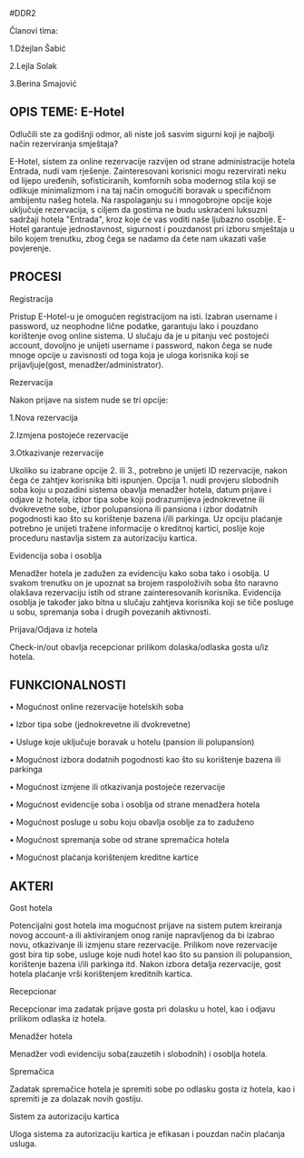 ﻿#DDR2

Članovi tima:
 

 1.Džejlan Šabić

 2.Lejla Solak 

 3.Berina Smajović 




## OPIS TEME: E-Hotel

Odlučili ste za godišnji odmor, ali niste još sasvim sigurni koji je najbolji način rezerviranja smještaja?

E-Hotel, sistem za online rezervacije razvijen od strane administracije hotela Entrada, nudi vam rješenje.
Zainteresovani korisnici mogu rezervirati neku od lijepo uređenih, sofisticiranih, komfornih soba modernog stila koji se odlikuje minimalizmom 
i na taj način omogućiti boravak u specifičnom ambijentu našeg hotela.
Na raspolaganju su i mnogobrojne opcije koje uključuje rezervacija, s ciljem da gostima ne budu uskraćeni luksuzni sadržaji hotela "Entrada",
kroz koje će vas voditi naše ljubazno osoblje.
E-Hotel garantuje jednostavnost, sigurnost i pouzdanost pri izboru smještaja u bilo kojem trenutku, zbog čega se nadamo da ćete nam ukazati vaše povjerenje.

## PROCESI

Registracija

Pristup E-Hotel-u je omogućen registracijom na isti. Izabran username i password, uz neophodne lične podatke, garantuju lako i pouzdano korištenje ovog online sistema.
U slučaju da je u pitanju već postojeći account, dovoljno je unijeti username i password, nakon čega se nude mnoge opcije u zavisnosti od toga koja je uloga korisnika
koji se prijavljuje(gost, menadžer/administrator).

Rezervacija

Nakon prijave na sistem nude se tri opcije:

1.Nova rezervacija

2.Izmjena postojeće rezervacije

3.Otkazivanje rezervacije

Ukoliko su izabrane opcije 2. ili 3., potrebno je unijeti ID rezervacije, nakon čega će zahtjev korisnika biti ispunjen.
Opcija 1. nudi provjeru slobodnih soba koju u pozadini sistema obavlja menadžer hotela, datum prijave i odjave iz hotela, izbor tipa sobe koji podrazumijeva jednokrevetne ili dvokrevetne sobe, izbor polupansiona ili pansiona i
izbor dodatnih pogodnosti kao što su korištenje bazena i/ili parkinga. Uz opciju plaćanje potrebno je unijeti tražene informacije o kreditnoj kartici, poslije koje proceduru nastavlja sistem za autorizaciju kartica.

Evidencija soba i osoblja

Menadžer hotela je zadužen za evidenciju kako soba tako i osoblja. U svakom trenutku on je upoznat sa brojem raspoloživih soba što naravno olakšava rezervaciju istih od strane zainteresovanih korisnika.
Evidencija osoblja je također jako bitna u slučaju zahtjeva korisnika koji se tiče posluge u sobu, spremanja soba i drugih povezanih aktivnosti.

Prijava/Odjava iz hotela

Check-in/out obavlja recepcionar prilikom dolaska/odlaska gosta u/iz hotela.

## FUNKCIONALNOSTI
•	Mogućnost online rezervacije hotelskih soba

•	Izbor tipa sobe (jednokrevetne ili dvokrevetne)

•	Usluge koje uključuje boravak u hotelu (pansion ili polupansion)

•	Mogućnost izbora dodatnih pogodnosti kao što su korištenje bazena ili parkinga

•	Mogućnost izmjene ili otkazivanja postojeće rezervacije

•	Mogućnost evidencije soba i osoblja od strane menadžera hotela

•	Mogućnost posluge u sobu koju obavlja osoblje za to zaduženo

•	Mogućnost spremanja sobe od strane spremačica hotela

•	Mogućnost plaćanja korištenjem kreditne kartice


## AKTERI

Gost hotela

Potencijalni gost hotela ima mogućnost prijave na sistem putem kreiranja novog account-a ili aktiviranjem onog ranije napravljenog da bi izabrao novu, otkazivanje ili izmjenu stare rezervacije.
Prilikom nove rezervacije gost bira tip sobe, usluge koje nudi hotel kao što su pansion ili polupansion, korištenje bazena i/ili parkinga itd.
Nakon izbora detalja rezervacije, gost hotela plaćanje vrši korištenjem kreditnih kartica.

Recepcionar

Recepcionar ima zadatak prijave gosta pri dolasku u hotel, kao i odjavu prilikom odlaska iz hotela.

Menadžer hotela

Menadžer vodi evidenciju soba(zauzetih i slobodnih) i osoblja hotela. 

Spremačica

Zadatak spremačice hotela je spremiti sobe po odlasku gosta iz hotela, kao i spremiti je za dolazak novih gostiju.

Sistem za autorizaciju kartica

Uloga sistema za autorizaciju kartica je efikasan i pouzdan način plaćanja usluga.


